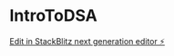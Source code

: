 # IntroToDSA

[Edit in StackBlitz next generation editor ⚡️](https://stackblitz.com/~/github.com/TravisLau92/IntroToDSA)